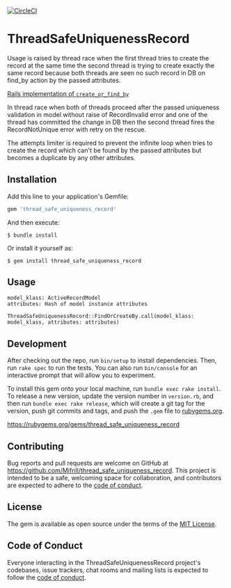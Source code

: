 [![CircleCI](https://circleci.com/gh/Mifrill/thread_safe_uniqueness_record.svg?style=svg)](https://app.circleci.com/pipelines/github/Mifrill/thread_safe_uniqueness_record)

# ThreadSafeUniquenessRecord

Usage is raised by thread race when the first thread tries to create
the record at the same time the second thread is trying to create exactly
the same record because both threads are seen no such record in DB
on find_by action by the passed attributes.

[Rails implementation of `create_or_find_by`](https://github.com/rails/rails/blob/24c1429a9e553196eb72312ec831afb6268222b1/activerecord/lib/active_record/relation.rb#L179-L222)

In thread race when both of threads proceed after the passed
uniqueness validation in model without raise of RecordInvalid error
and one of the thread has committed the change in DB then the second thread
fires the RecordNotUnique error with retry on the rescue.

The attempts limiter is required to prevent the infinite loop when tries
to create the record which can't be found by the passed attributes but
becomes a duplicate by any other attributes.

## Installation

Add this line to your application's Gemfile:

```ruby
gem 'thread_safe_uniqueness_record'
```

And then execute:

    $ bundle install

Or install it yourself as:

    $ gem install thread_safe_uniqueness_record

## Usage

    model_klass: ActiveRecordModel
    attributes: Hash of model instance attributes

    ThreadSafeUniquenessRecord::FindOrCreateBy.call(model_klass: model_klass, attributes: attributes)

## Development

After checking out the repo, run `bin/setup` to install dependencies. Then, run `rake spec` to run the tests. You can also run `bin/console` for an interactive prompt that will allow you to experiment.

To install this gem onto your local machine, run `bundle exec rake install`. To release a new version, update the version number in `version.rb`, and then run `bundle exec rake release`, which will create a git tag for the version, push git commits and tags, and push the `.gem` file to [rubygems.org](https://rubygems.org).

https://rubygems.org/gems/thread_safe_uniqueness_record

## Contributing

Bug reports and pull requests are welcome on GitHub at https://github.com/Mifrill/thread_safe_uniqueness_record. This project is intended to be a safe, welcoming space for collaboration, and contributors are expected to adhere to the [code of conduct](https://github.com/Mifrill/thread_safe_uniqueness_record/blob/master/CODE_OF_CONDUCT.md).

## License

The gem is available as open source under the terms of the [MIT License](https://opensource.org/licenses/MIT).

## Code of Conduct

Everyone interacting in the ThreadSafeUniquenessRecord project's codebases, issue trackers, chat rooms and mailing lists is expected to follow the [code of conduct](https://github.com/Mifrill/thread_safe_uniqueness_record/blob/master/CODE_OF_CONDUCT.md).
